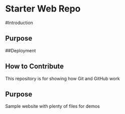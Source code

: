 # Starter Web Repo

#Introduction

## Purpose

##Deployment


## How to Contribute


This repository is for showing how Git and GitHub work

## Purpose

Sample website with plenty of files for demos